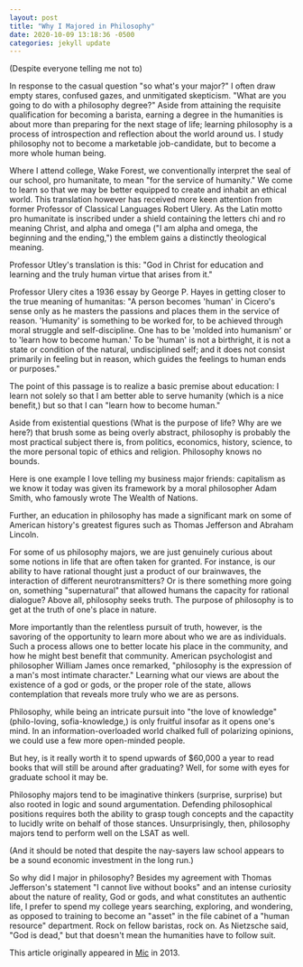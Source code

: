 ```yaml
---
layout: post
title: "Why I Majored in Philosophy"
date: 2020-10-09 13:18:36 -0500
categories: jekyll update
---
```


(Despite everyone telling me not to)

In response to the casual question "so what's your major?" I often draw empty stares, confused gazes, and unmitigated skepticism. "What are you going to do with a philosophy degree?" Aside from attaining the requisite qualification for becoming a barista, earning a degree in the humanities is about more than preparing for the next stage of life; learning philosophy is a process of introspection and reflection about the world around us. I study philosophy not to become a marketable job-candidate, but to become a more whole human being.

Where I attend college, Wake Forest, we conventionally interpret the seal of our school, pro humanitate, to mean "for the service of humanity." We come to learn so that we may be better equipped to create and inhabit an ethical world. This translation however has received more keen attention from former Professor of Classical Languages Robert Ulery. As the Latin motto pro humanitate is inscribed under a shield containing the letters chi and ro meaning Christ, and alpha and omega ("I am alpha and omega, the beginning and the ending,") the emblem gains a distinctly theological meaning.

Professor Utley's translation is this: "God in Christ for education and learning and the truly human virtue that arises from it."

Professor Ulery cites a 1936 essay by George P. Hayes in getting closer to the true meaning of humanitas: "A person becomes 'human' in Cicero's sense only as he masters the passions and places them in the service of reason. 'Humanity' is something to be worked for, to be achieved through moral struggle and self-discipline. One has to be 'molded into humanism' or to 'learn how to become human.' To be 'human' is not a birthright, it is not a state or condition of the natural, undisciplined self; and it does not consist primarily in feeling but in reason, which guides the feelings to human ends or purposes."

The point of this passage is to realize a basic premise about education: I learn not solely so that I am better able to serve humanity (which is a nice benefit,) but so that I can "learn how to become human."

Aside from existential questions (What is the purpose of life? Why are we here?) that brush some as being overly abstract, philosophy is probably the most practical subject there is, from politics, economics, history, science, to the more personal topic of ethics and religion. Philosophy knows no bounds.

Here is one example I love telling my business major friends: capitalism as we know it today was given its framework by a moral philosopher Adam Smith, who famously wrote The Wealth of Nations.

Further, an education in philosophy has made a significant mark on some of American history's greatest figures such as Thomas Jefferson and Abraham Lincoln.

For some of us philosophy majors, we are just genuinely curious about some notions in life that are often taken for granted. For instance, is our ability to have rational thought just a product of our brainwaves, the interaction of different neurotransmitters? Or is there something more going on, something "supernatural" that allowed humans the capacity for rational dialogue? Above all, philosophy seeks truth. The purpose of philosophy is to get at the truth of one's place in nature.

More importantly than the relentless pursuit of truth, however, is the savoring of the opportunity to learn more about who we are as individuals. Such a process allows one to better locate his place in the community, and how he might best benefit that community. American psychologist and philosopher William James once remarked, "philosophy is the expression of a man's most intimate character." Learning what our views are about the existence of a god or gods, or the proper role of the state, allows contemplation that reveals more truly who we are as persons.

Philosophy, while being an intricate pursuit into "the love of knowledge" (philo-loving, sofia-knowledge,) is only fruitful insofar as it opens one's mind. In an information-overloaded world chalked full of polarizing opinions, we could use a few more open-minded people.

But hey, is it really worth it to spend upwards of \$60,000 a year to read books that will still be around after graduating? Well, for some with eyes for graduate school it may be.

Philosophy majors tend to be imaginative thinkers (surprise, surprise) but also rooted in logic and sound argumentation. Defending philosophical positions requires both the ability to grasp tough concepts and the capactity to lucidly write on behalf of those stances. Unsurprisingly, then, philosophy majors tend to perform well on the LSAT as well.

(And it should be noted that despite the nay-sayers law school appears to be a sound economic investment in the long run.)

So why did I major in philosophy? Besides my agreement with Thomas Jefferson's statement "I cannot live without books" and an intense curiosity about the nature of reality, God or gods, and what constitutes an authentic life, I prefer to spend my college years searching, exploring, and wondering, as opposed to training to become an "asset" in the file cabinet of a "human resource" department. Rock on fellow baristas, rock on. As Nietzsche said, "God is dead," but that doesn't mean the humanities have to follow suit.

This article originally appeared in [Mic][mic] in 2013.

[mic]: https://www.mic.com/articles/55789/why-i-majored-in-philosophy-despite-everyone-telling-me-not-to
